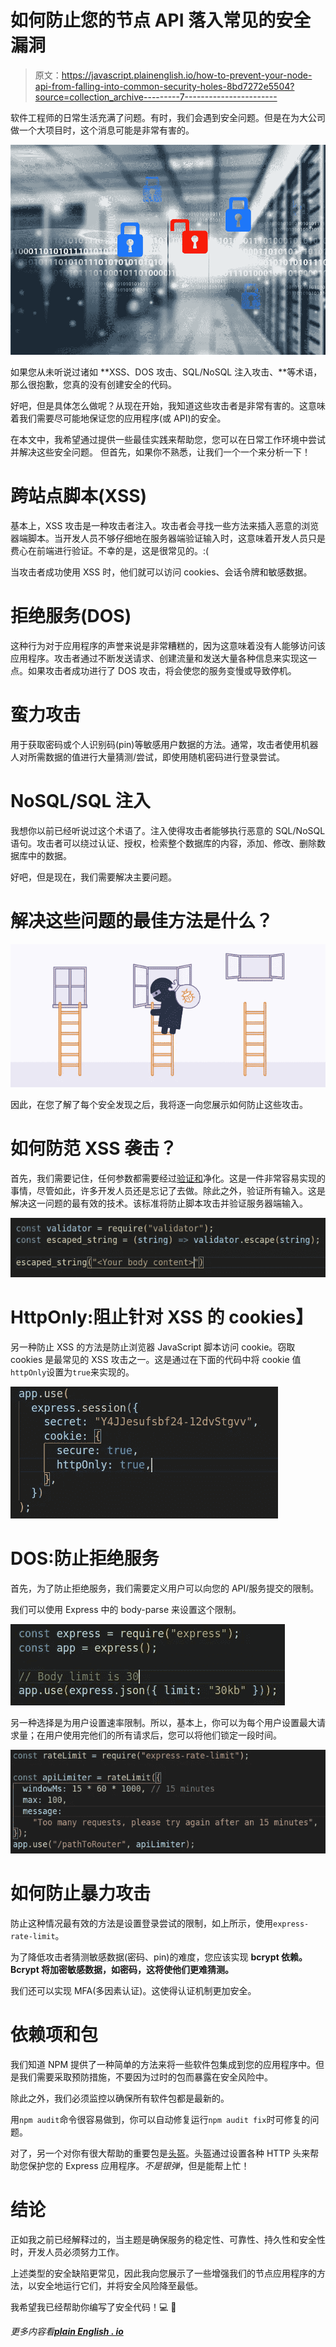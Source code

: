 # 如何防止您的节点 API 落入常见的安全漏洞

> 原文：<https://javascript.plainenglish.io/how-to-prevent-your-node-api-from-falling-into-common-security-holes-8bd7272e5504?source=collection_archive---------7----------------------->

软件工程师的日常生活充满了问题。有时，我们会遇到安全问题。但是在为大公司做一个大项目时，这个消息可能是非常有害的。

![](img/62770219bee8e9f8400779780c4272de.png)

如果您从未听说过诸如 **XSS、DOS 攻击、SQL/NoSQL 注入攻击、**等术语，那么很抱歉，您真的没有创建安全的代码。

好吧，但是具体怎么做呢？从现在开始，我知道这些攻击者是非常有害的。这意味着我们需要尽可能地保证您的应用程序(或 API)的安全。

在本文中，我希望通过提供一些最佳实践来帮助您，您可以在日常工作环境中尝试并解决这些安全问题。
但首先，如果你不熟悉，让我们一个一个来分析一下！

# **跨站点脚本(XSS)**

基本上，XSS 攻击是一种攻击者注入。攻击者会寻找一些方法来插入恶意的浏览器端脚本。当开发人员不够仔细地在服务器端验证输入时，这意味着开发人员只是费心在前端进行验证。不幸的是，这是很常见的。:(

当攻击者成功使用 XSS 时，他们就可以访问 cookies、会话令牌和敏感数据。

# **拒绝服务(DOS)**

这种行为对于应用程序的声誉来说是非常糟糕的，因为这意味着没有人能够访问该应用程序。攻击者通过不断发送请求、创建流量和发送大量各种信息来实现这一点。如果攻击者成功进行了 DOS 攻击，将会使您的服务变慢或导致停机。

# **蛮力攻击**

用于获取密码或个人识别码(pin)等敏感用户数据的方法。通常，攻击者使用机器人对所需数据的值进行大量猜测/尝试，即使用随机密码进行登录尝试。

# **NoSQL/SQL 注入**

我想你以前已经听说过这个术语了。注入使得攻击者能够执行恶意的 SQL/NoSQL 语句。攻击者可以绕过认证、授权，检索整个数据库的内容，添加、修改、删除数据库中的数据。

好吧，但是现在，我们需要解决主要问题。

# **解决这些问题的最佳方法是什么？**

![](img/69f3acf8a6a40be666bcd2cdde1e62a9.png)

因此，在您了解了每个安全发现之后，我将逐一向您展示如何防止这些攻击。

# **如何防范 XSS 袭击？**

首先，我们需要记住，任何参数都需要经过[验证和](https://cheatsheetseries.owasp.org/cheatsheets/Input_Validation_Cheat_Sheet.html)净化。这是一件非常容易实现的事情，尽管如此，许多开发人员还是忘记了去做。除此之外，验证所有输入。这是解决这一问题的最有效的技术。该标准将防止脚本攻击并验证服务器端输入。

![](img/d5c746cd54702391dbc8222ba7563163.png)

# **HttpOnly:阻止针对 XSS 的 cookies】**

另一种防止 XSS 的方法是防止浏览器 JavaScript 脚本访问 cookie。窃取 cookies 是最常见的 XSS 攻击之一。这是通过在下面的代码中将 cookie 值`httpOnly`设置为`true`来实现的。

![](img/72711f1bf257afb22ebc1c76c566a82b.png)

# **DOS:防止拒绝服务**

首先，为了防止拒绝服务，我们需要定义用户可以向您的 API/服务提交的限制。

我们可以使用 Express 中的 body-parse 来设置这个限制。

![](img/fc38ba44a3b3f1450353f4518fd82422.png)

另一种选择是为用户设置速率限制。所以，基本上，你可以为每个用户设置最大请求量；在用户使用完他们的所有请求后，您可以将他们锁定一段时间。

![](img/c2d571cba137e1bbdfef47378a0c5f3c.png)

# **如何防止暴力攻击**

防止这种情况最有效的方法是设置登录尝试的限制，如上所示，使用`express-rate-limit`。

为了降低攻击者猜测敏感数据(密码、pin)的难度，您应该实现 **bcrypt 依赖。Bcrypt 将加密敏感数据，如密码，这将使他们更难猜测。**

我们还可以实现 MFA(多因素认证)。这使得认证机制更加安全。

# **依赖项和包**

我们知道 NPM 提供了一种简单的方法来将一些软件包集成到您的应用程序中。但是我们需要采取预防措施，不要因为过时的包而暴露在安全风险中。

除此之外，我们必须监控以确保所有软件包都是最新的。

用`npm audit`命令很容易做到，你可以自动修复运行`npm audit fix`时可修复的问题。

对了，另一个对你有很大帮助的重要包是[头盔](https://www.npmjs.com/package/helmet)。头盔通过设置各种 HTTP 头来帮助您保护您的 Express 应用程序。*不是银弹*，但是能帮上忙！

# **结论**

正如我之前已经解释过的，当主题是确保服务的稳定性、可靠性、持久性和安全性时，开发人员必须努力工作。

上述类型的安全缺陷更常见，因此我向您展示了一些增强我们的节点应用程序的方法，以安全地运行它们，并将安全风险降至最低。

我希望我已经帮助你编写了安全代码！💻 👏

*更多内容看*[***plain English . io***](http://plainenglish.io/)